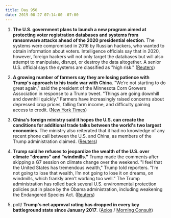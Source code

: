 ```yaml
---
title: Day 950
date: 2019-08-27 07:14:00 -07:00
---
```


1. **The U.S. government plans to launch a new program aimed at protecting voter registration databases and systems from ransomware attacks ahead of the 2020 presidential election**. The systems were compromised in 2016 by Russian hackers, who wanted to obtain information about voters. Intelligence officials say that in 2020, however, foreign hackers will not only target the databases but will also attempt to manipulate, disrupt, or destroy the data altogether. A senior U.S. official says the systems are classified as "high risk." ([Reuters](https://www.reuters.com/article/us-usa-cyber-election-exclusive-idUSKCN1VG222))

2. **A growing number of farmers say they are losing patience with Trump's approach to his trade war with China**. "We’re not starting to do great again," said the president of the Minnesota Corn Growers Association in response to a Trump tweet. "Things are going downhill and downhill quickly." Farmers have increasingly raised concerns about depressed crop prices, falling farm income, and difficulty gaining access to credit. ([New York Times](https://www.nytimes.com/2019/08/27/us/politics/trump-farmers-china-trade.html))

3. **China's foreign ministry said it hopes the U.S. can create the conditions for additional trade talks between the world's two largest economies**. The ministry also reiterated that it had no knowledge of any recent phone call between the U.S. and China, as members of the Trump administration claimed. ([Reuters](https://www.reuters.com/article/us-usa-trade-china-idUSKCN1VH0MM))

4. **Trump said he refuses to jeopardize the wealth of the U.S. over climate "dreams" and "windmills."** Trump made the comments after skipping a G7 session on climate change over the weekend. "I feel that the United States has tremendous wealth," Trump told reporters. "I’m not going to lose that wealth, I’m not going to lose it on dreams, on windmills, which frankly aren’t working too well." The Trump administration has rolled back several U.S. environmental protection policies put in place by the Obama administration, including weakening the Endangered Species Act. ([Reuters](https://www.reuters.com/article/us-g7-summit-trump-climatechange-idUSKCN1VG1RU))

5. poll/ **Trump's net approval rating has dropped in every key battleground state since January 2017**. ([Axios](https://www.axios.com/trump-approval-rating-swing-battleground-states-d6ffffe7-07e2-4398-90d6-14c1f97bf62c.html) / [Morning Consult](https://morningconsult.com/tracking-trump-2/))